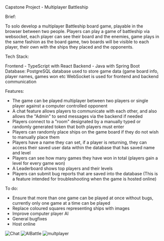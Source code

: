 Capstone Project - Multiplayer Battleship

Brief:

To solo develop a multiplayer Battleship board game, playable in the browser between two people.
Players can play a game of battleship via websocket, each player can see their board and the enemies, game plays in the same fashion as the board game, two boards will be visible to each player, their own with the ships they placed and the opponents.

Tech Stack:

Frontend - TypeScript with React
Backend - Java with Spring Boot
Database: PostgreSQL database used to store game data (game board info, player names, games won etc
WebSocket is used for frontend and backend communication

Features:
- The game can be played multiplayer between two players or single player against a computer controlled opponent
- A chat feature allows players to communicate with each other, and also allows the "Admin" to send messages via the backend if needed
- Players connect to a "room" designated by a manually typed or randomly generated token that both players must enter
- Players can randomly place ships on the game board if they do not wish to manually place them
- Players have a name they can set, if a player is returning, they can access their saved user data within the database that has saved name and level
- Players can see how many games they have won in total (players gain a level for every game won)
- A Leaderboard shows top players and their levels
- Players can submit bug reports that are saved into the database (This is a feature intended for troubleshooting when the game is hosted online)

To do:
- Ensure that more than one game can be played at once without bugs, currently only one game at a time can be played
- Replace coloured squares representing ships with images
- Improve computer player AI
- General bugfixes
- Host online
  
![Chat](https://github.com/JerosCalmera/Capstone_Battleship_Project/assets/136751073/ff71de8d-2bfd-4e93-8560-d649054c3b52)
![AIBattle](https://github.com/JerosCalmera/Capstone_Battleship_Project/assets/136751073/250d41c4-18ed-430b-814f-0d89787ba2a4)
![multplayer](https://github.com/JerosCalmera/Capstone_Battleship_Project/assets/136751073/7dfb383a-846d-4d6e-9baf-5c3ba51fb943)
